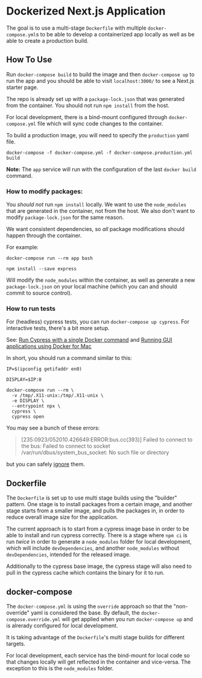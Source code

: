 # Dockerized Next.js Application

The goal is to use a multi-stage `Dockerfile` with multiple `docker-compose.yml`s to be able to develop a containerized app locally as well as be able to create a production build.

## How To Use

Run `docker-compose build` to build the image and then `docker-compose up` to run the app and you should be able to visit `localhost:3000/` to see a Next.js starter page.

The repo is already set up with a `package-lock.json` that was generated from the container. You should not run `npm install` from the host.

For local development, there is a bind-mount configured through `docker-compose.yml`
file which will sync code changes to the container.

To build a production image, you will need to specify the `production` yaml file.

```
docker-compose -f docker-compose.yml -f docker-compose.production.yml build
```

**Note:** The `app` service will run with the configuration of the last `docker build` command.

### How to modify packages:

You _should not_ run `npm install` locally. We want to use the `node_modules` that are generated in the container, not from the host. We also don't want to modify `package-lock.json` for the same reason.

We want consistent dependencies, so _all_ package modifications should happen through the container.

For example:

```
docker-compose run --rm app bash

npm install --save express
```

Will modify the `node_modules` within the container, as well as generate a new `package-lock.json` on your local machine (which you can and should commit to source control).

### How to run tests

For (headless) cypress tests, you can run `docker-compose up cypress`. For interactive tests, there's a bit more setup.

See: [Run Cypress with a single Docker command](https://www.cypress.io/blog/2019/05/02/run-cypress-with-a-single-docker-command/) and [Running GUI applications using Docker for Mac](https://sourabhbajaj.com/blog/2017/02/07/gui-applications-docker-mac/)

In short, you should run a command similar to this:

```
IP=$(ipconfig getifaddr en0)

DISPLAY=$IP:0

docker-compose run --rm \
  -v /tmp/.X11-unix:/tmp/.X11-unix \
  -e DISPLAY \
  --entrypoint npx \
  cypress \
  cypress open
```

You may see a bunch of these errors:

> [235:0923/052010.426649:ERROR:bus.cc(393)] Failed to connect to the bus: Failed to connect to socket /var/run/dbus/system_bus_socket: No such file or directory

but you can safely [ignore](https://github.com/cypress-io/cypress/issues/4925) them.

## Dockerfile

The `Dockerfile` is set up to use multi stage builds using the "builder" pattern. One stage is to install packages from a certain image, and another stage starts from a smaller image, and pulls the packages in, in order to reduce overall image size for the application.

The current approach is to start from a cypress image base in order to be able to install and run cypress correctly. There is a stage where `npm ci` is run _twice_ in order to generate a `node_modules` folder for local development, which will include `devDependencies`, and another `node_modules` without `devDependencies`, intended for the released image.

Additionally to the cypress base image, the cypress stage will also need to pull in the cypress cache which contains the binary for it to run.

## docker-compose

The `docker-compose.yml` is using the `override` approach so that the "non-override" yaml is considered the base. By default, the `docker-compose.override.yml` will get applied when you run `docker-compose up` and is alrerady configured for local development.

It is taking advantage of the `Dockerfile`'s multi stage builds for different targets.

For local development, each service has the bind-mount for local code so that changes locally will get reflected in the container and vice-versa. The exception to this is the `node_modules` folder.
